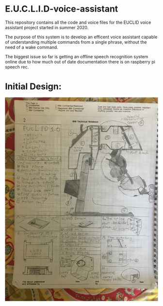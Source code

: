 # E.U.C.L.I.D-voice-assistant

This repository contains all the code and voice files for the EUCLID voice assistant project started in summer 2020.

The purpose of this system is to develop an efficent voice assistant capable of understanding multiple commands from a single phrase, without the need of a wake command. 

The biggest issue so far is getting an offline speech recognition system online due to how much out of date documentation there is on raspberry pi speech rec.

# Initial Design:
![alt text](IMG_1985.JPG)
